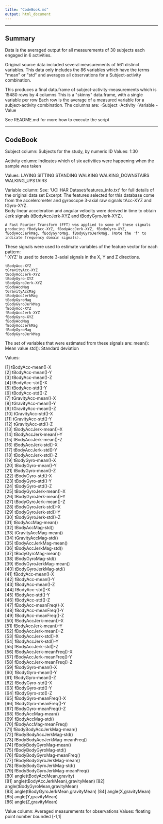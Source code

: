 ```yaml
---
title: "CodeBook.md"
output: html_document
---
```


---
Summary
---
Data is the averaged output for all measurements of 30 subjects each engaged in 6 activities.

Original source data included several measurements of 561 distinct variables.  This data only includes the 86 variables which have the terms "mean" or "std" and averages all observations for a Subject-activity combination.

This produces a final data.frame of subject-activity-measurements which is 15480 rows by 4 columns
This is a "skinny" data.frame, with a single variable per row
Each row is the average of a measured variable for a subject-activity combination.
The columns are:
-Subject
-Activity
-Variable
-Value

See README.md for more how to execute the script

---
CodeBook
---
Subject column: 
  Subjects for the study, by numeric ID
  Values: 1:30
  
Activity column:
  Indicates which of six activities were happening when the sample was taken
  
  Values:
    LAYING
    SITTING
    STANDING
    WALKING
    WALKING_DOWNSTAIRS
    WALKING_UPSTAIRS


Variable column:
  See: 'UCI HAR Dataset/features_info.txt' for full details of the original data set
  Excerpt: 
    The features selected for this database come from the accelerometer and gyroscope 3-axial raw signals tAcc-XYZ and tGyro-XYZ.   
    Body linear acceleration and angular velocity were derived in time to obtain Jerk signals (tBodyAccJerk-XYZ and tBodyGyroJerk-XYZ). 
  
    A Fast Fourier Transform (FFT) was applied to some of these signals producing fBodyAcc-XYZ, fBodyAccJerk-XYZ, fBodyGyro-XYZ, fBodyAccJerkMag, fBodyGyroMag, fBodyGyroJerkMag. (Note the 'f' to indicate frequency domain signals). 

  These signals were used to estimate variables of the feature vector for each pattern:  
'-XYZ' is used to denote 3-axial signals in the X, Y and Z directions.

    tBodyAcc-XYZ
    tGravityAcc-XYZ
    tBodyAccJerk-XYZ
    tBodyGyro-XYZ
    tBodyGyroJerk-XYZ
    tBodyAccMag
    tGravityAccMag
    tBodyAccJerkMag
    tBodyGyroMag
    tBodyGyroJerkMag
    fBodyAcc-XYZ
    fBodyAccJerk-XYZ
    fBodyGyro-XYZ
    fBodyAccMag
    fBodyAccJerkMag
    fBodyGyroMag
    fBodyGyroJerkMag

  The set of variables that were estimated from these signals are: 
    mean(): Mean value
    std(): Standard deviation
  
  Values:
  
 [1] tBodyAcc-mean()-X                   
 [2] tBodyAcc-mean()-Y                   
 [3] tBodyAcc-mean()-Z                   
 [4] tBodyAcc-std()-X                    
 [5] tBodyAcc-std()-Y                    
 [6] tBodyAcc-std()-Z                    
 [7] tGravityAcc-mean()-X                
 [8] tGravityAcc-mean()-Y                
 [9] tGravityAcc-mean()-Z                
[10] tGravityAcc-std()-X                 
[11] tGravityAcc-std()-Y                 
[12] tGravityAcc-std()-Z                 
[13] tBodyAccJerk-mean()-X               
[14] tBodyAccJerk-mean()-Y               
[15] tBodyAccJerk-mean()-Z               
[16] tBodyAccJerk-std()-X                
[17] tBodyAccJerk-std()-Y                
[18] tBodyAccJerk-std()-Z                
[19] tBodyGyro-mean()-X                  
[20] tBodyGyro-mean()-Y                  
[21] tBodyGyro-mean()-Z                  
[22] tBodyGyro-std()-X                   
[23] tBodyGyro-std()-Y                   
[24] tBodyGyro-std()-Z                   
[25] tBodyGyroJerk-mean()-X              
[26] tBodyGyroJerk-mean()-Y              
[27] tBodyGyroJerk-mean()-Z              
[28] tBodyGyroJerk-std()-X               
[29] tBodyGyroJerk-std()-Y               
[30] tBodyGyroJerk-std()-Z               
[31] tBodyAccMag-mean()                  
[32] tBodyAccMag-std()                   
[33] tGravityAccMag-mean()               
[34] tGravityAccMag-std()                
[35] tBodyAccJerkMag-mean()              
[36] tBodyAccJerkMag-std()               
[37] tBodyGyroMag-mean()                 
[38] tBodyGyroMag-std()                  
[39] tBodyGyroJerkMag-mean()             
[40] tBodyGyroJerkMag-std()              
[41] fBodyAcc-mean()-X                   
[42] fBodyAcc-mean()-Y                   
[43] fBodyAcc-mean()-Z                   
[44] fBodyAcc-std()-X                    
[45] fBodyAcc-std()-Y                    
[46] fBodyAcc-std()-Z                    
[47] fBodyAcc-meanFreq()-X               
[48] fBodyAcc-meanFreq()-Y               
[49] fBodyAcc-meanFreq()-Z               
[50] fBodyAccJerk-mean()-X               
[51] fBodyAccJerk-mean()-Y               
[52] fBodyAccJerk-mean()-Z               
[53] fBodyAccJerk-std()-X                
[54] fBodyAccJerk-std()-Y                
[55] fBodyAccJerk-std()-Z                
[56] fBodyAccJerk-meanFreq()-X           
[57] fBodyAccJerk-meanFreq()-Y           
[58] fBodyAccJerk-meanFreq()-Z           
[59] fBodyGyro-mean()-X                  
[60] fBodyGyro-mean()-Y                  
[61] fBodyGyro-mean()-Z                  
[62] fBodyGyro-std()-X                   
[63] fBodyGyro-std()-Y                   
[64] fBodyGyro-std()-Z                   
[65] fBodyGyro-meanFreq()-X              
[66] fBodyGyro-meanFreq()-Y              
[67] fBodyGyro-meanFreq()-Z              
[68] fBodyAccMag-mean()                  
[69] fBodyAccMag-std()                   
[70] fBodyAccMag-meanFreq()              
[71] fBodyBodyAccJerkMag-mean()          
[72] fBodyBodyAccJerkMag-std()           
[73] fBodyBodyAccJerkMag-meanFreq()      
[74] fBodyBodyGyroMag-mean()             
[75] fBodyBodyGyroMag-std()              
[76] fBodyBodyGyroMag-meanFreq()         
[77] fBodyBodyGyroJerkMag-mean()         
[78] fBodyBodyGyroJerkMag-std()          
[79] fBodyBodyGyroJerkMag-meanFreq()     
[80] angle(tBodyAccMean,gravity)         
[81] angle(tBodyAccJerkMean),gravityMean)
[82] angle(tBodyGyroMean,gravityMean)    
[83] angle(tBodyGyroJerkMean,gravityMean)
[84] angle(X,gravityMean)                
[85] angle(Y,gravityMean)                
[86] angle(Z,gravityMean)    



Value column:
  Averaged measurements for observations
  Values: floating point number bounded [-1,1]
  
  